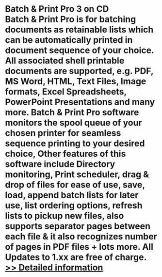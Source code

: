 # Batch & Print Pro 3 on CD<br />Batch & Print Pro is for batching documents as retainable lists which can be automatically printed in document sequence of your choice. All associated shell printable documents are supported, e.g. PDF, MS Word, HTML, Text Files, Image formats, Excel Spreadsheets, PowerPoint Presentations and many more. Batch & Print Pro software monitors the spool queue of your chosen printer for seamless sequence printing to your desired choice, Other features of this software include Directory monitoring, Print scheduler, drag & drop of files for ease of use, save, load, append batch lists for later use, list ordering options, refresh lists to pickup new files, also supports separator pages between each file & it also recognizes number of pages in PDF files + lots more. All Updates to 1.xx are free of charge.<br />[>> Detailed information](https://secure.shareit.com/shareit/product.html?productid=300052297&affiliateid=200057808)